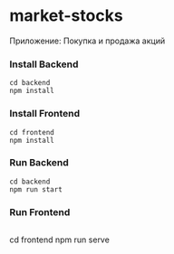 # market-stocks
Приложение: Покупка и продажа акций

### Install Backend
```
cd backend
npm install
```

### Install Frontend
```
cd frontend
npm install
```

### Run Backend
```
cd backend
npm run start
```

### Run Frontend
```

```
cd frontend
npm run serve
```
